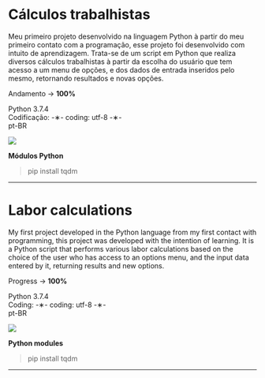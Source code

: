 # Cálculos trabalhistas

Meu primeiro projeto desenvolvido na linguagem Python à partir do meu primeiro contato com a programação, esse projeto foi desenvolvido com intuito de aprendizagem. Trata-se de um script em Python que realiza diversos cálculos trabalhistas à partir da escolha do usuário que tem acesso a um menu de opções, e dos dados de entrada inseridos pelo mesmo, retornando resultados e novas opções. 

Andamento -> <strong>100%</strong>

Python 3.7.4 </br>
Codificação: -&lowast;- coding: utf-8 -&lowast;- </br>
pt-BR </br>

![](https://github.com/alpdias/calculos-trabalhistas-python/blob/master/img/menu-inicial.png)

<strong>Módulos Python</strong>

> pip install tqdm

---------------------------------------------------------------------------------------------------------------------------------------

# Labor calculations

My first project developed in the Python language from my first contact with programming, this project was developed with the intention of learning.  It is a Python script that performs various labor calculations based on the choice of the user who has access to an options menu, and the input data entered by it, returning results and new options.

Progress -> <strong>100%</strong>

Python 3.7.4 </br>
Coding: -&lowast;- coding: utf-8 -&lowast;- </br>
pt-BR </br>

![](https://github.com/alpdias/calculos-trabalhistas-python/blob/master/img/menu-inicial.png)

<strong>Python modules</strong>

> pip install tqdm

----------------------------------------------------------------------------------------------------------------------------------------
